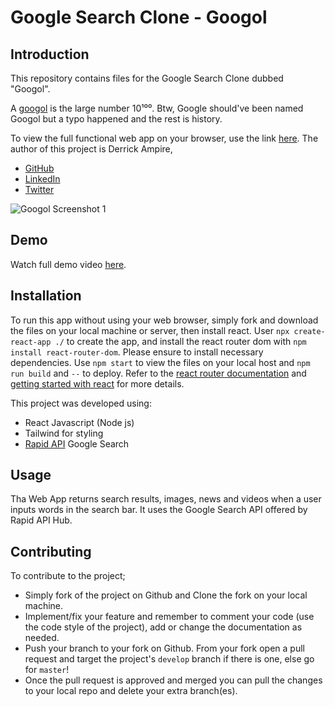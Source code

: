 # Google Search Clone - Googol
## Introduction
This repository contains files for the Google Search Clone dubbed "Googol".

A [googol](https://www.google.com/search?q=googol&oq=googol&aqs=chrome..69i57j35i39j69i60j69i61l2j69i65l3.2433j0j7&sourceid=chrome&ie=UTF-8) is the large number 10¹⁰⁰. Btw, Google should've been named Googol but a typo happened and the rest is history.

To view the full functional web app on your browser, use the link [here](https://---).
The author of this project is Derrick Ampire,
- [GitHub](https://github.com/am-derrick)
- [LinkedIn](https://www.linkedin.com/in/ampire-derrick-1957b0185/)
- [Twitter](https://www.twitter.com/am_derrick)

![Googol Screenshot 1](https://user-images.githubusercontent.com/65196859/172196677-4c7451e5-da13-4015-8c58-7cc100ae66e7.png)

## Demo

Watch full demo video [here](https:/---).

## Installation

To run this app without using your web browser, simply fork and download the files on your local machine or server, then install react. User `npx create-react-app ./` to create the app, and install the react router dom with `npm install react-router-dom`. Please ensure to install necessary dependencies.
Use `npm start` to view the files on your local host and `npm run build` and `--` to deploy. Refer to the [react router documentation](https://reactrouter.com/docs/en/v6/api) and [getting started with react](https://reactjs.org/docs/getting-started.html) for more details.

This project was developed using:
- React Javascript (Node js)
- Tailwind for styling
- [Rapid API](https://rapidapi.com/hub) Google Search

## Usage
Tha Web App returns search results, images, news and videos when a user inputs words in the search bar. It uses the Google Search API offered by Rapid API Hub.

## Contributing
To contribute to the project;
- Simply fork of the project on Github and Clone the fork on your local machine. 
- Implement/fix your feature and remember to comment your code (use the code style of the project), add or change the documentation as needed.
- Push your branch to your fork on Github. From your fork open a pull request and target the project's `develop` branch if there is one, else go for `master`!
- Once the pull request is approved and merged you can pull the changes to your local repo and delete your extra branch(es).
